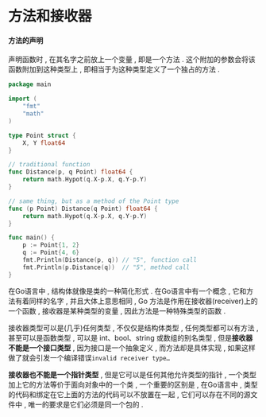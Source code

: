 # 方法和接收器

#### 方法的声明

声明函数时 , 在其名字之前放上一个变量 , 即是一个方法 . 这个附加的参数会将该函数附加到这种类型上 , 即相当于为这种类型定义了一个独占的方法 . 

```go
package main

import (
	"fmt"
	"math"
)

type Point struct {
	X, Y float64
}

// traditional function
func Distance(p, q Point) float64 {
	return math.Hypot(q.X-p.X, q.Y-p.Y)
}

// same thing, but as a method of the Point type
func (p Point) Distance(q Point) float64 {
	return math.Hypot(q.X-p.X, q.Y-p.Y)
}

func main() {
	p := Point{1, 2}
	q := Point{4, 6}
	fmt.Println(Distance(p, q)) // "5", function call
	fmt.Println(p.Distance(q))  // "5", method call
}
```

在Go语言中 , 结构体就像是类的一种简化形式 . 在Go语言中有一个概念 , 它和方法有着同样的名字 , 并且大体上意思相同 , Go 方法是作用在接收器\(receiver\)上的一个函数 , 接收器是某种类型的变量 , 因此方法是一种特殊类型的函数 . 

接收器类型可以是\(几乎\)任何类型 , 不仅仅是结构体类型 , 任何类型都可以有方法 , 甚至可以是函数类型 , 可以是 int、bool、string 或数组的别名类型 , 但是**接收器不能是一个接口类型** , 因为接口是一个抽象定义 , 而方法却是具体实现 , 如果这样做了就会引发一个编译错误`invalid receiver type…`

**接收器也不能是一个指针类型** , 但是它可以是任何其他允许类型的指针 , 一个类型加上它的方法等价于面向对象中的一个类 , 一个重要的区别是 , 在Go语言中 , 类型的代码和绑定在它上面的方法的代码可以不放置在一起 , 它们可以存在不同的源文件中 , 唯一的要求是它们必须是同一个包的 .

